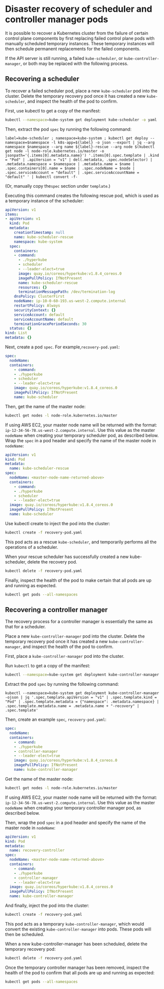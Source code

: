 # Disaster recovery of scheduler and controller manager pods

It is possible to recover a Kubernetes cluster from the failure of certain control plane components by first replacing failed control plane pods with manually scheduled temporary instances. These temporary instances will then schedule permanent replacements for the failed components.

If the API server is still running, a failed `kube-scheduler`, or `kube-controller-manager`, or both may be replaced with the following process.

## Recovering a scheduler

To recover a failed scheduler pod, place a new `kube-scheduler` pod into the cluster. Delete the temporary recovery pod once it has created a new `kube-scheduler`, and inspect the health of the pod to confirm.

First, use kubectl to get a copy of the manifest:
```bash
kubectl --namespace=kube-system get deployment kube-scheduler -o yaml
```

Then, extract the pod `spec` by running the following command:

`label=kube-scheduler ; namespace=kube-system ; kubectl get deploy --namespace=$namespace -l k8s-app=${label} -o json --export | jq --arg namespace $namespace --arg name ${label}-rescue --arg node $(kubectl get node -l node-role.kubernetes.io/master -o jsonpath='{.items[0].metadata.name}') '.items[0].spec.template | .kind = "Pod" | .apiVersion = "v1" | del(.metadata, .spec.nodeSelector) | .metadata.namespace = $namespace | .metadata.name = $name | .spec.containers[0].name = $name | .spec.nodeName = $node | .spec.serviceAccount = "default" | .spec.serviceAccountName = "default" ' | kubectl convert -f-`

(Or, manually copy the`spec` section under `template`.)

Executing this command creates the following rescue pod, which is used as a temporary instance of the scheduler:
```yaml
apiVersion: v1
items:
- apiVersion: v1
  kind: Pod
  metadata:
    creationTimestamp: null
    name: kube-scheduler-rescue
    namespace: kube-system
  spec:
    containers:
    - command:
      - ./hyperkube
      - scheduler
      - --leader-elect=true
      image: quay.io/coreos/hyperkube:v1.8.4_coreos.0
      imagePullPolicy: IfNotPresent
      name: kube-scheduler-rescue
      resources: {}
      terminationMessagePath: /dev/termination-log
    dnsPolicy: ClusterFirst
    nodeName: ip-10-0-60-193.us-west-2.compute.internal
    restartPolicy: Always
    securityContext: {}
    serviceAccount: default
    serviceAccountName: default
    terminationGracePeriodSeconds: 30
  status: {}
kind: List
metadata: {}
```

Next, create a pod `spec`. For example,`recovery-pod.yaml`:
```yaml
spec:
  nodeName:
  containers:
    - command:
    - ./hyperkube
    - scheduler
    - --leader-elect=true
    image: quay.io/coreos/hyperkube:v1.8.4_coreos.0
    imagePullPolicy: IfNotPresent
    name: kube-scheduler
```

Then, get the name of the master node:
```bash
kubectl get nodes -l node-role.kubernetes.io/master
```

If using AWS EC2, your master node name will be returned with the format: `ip-12-34-56-78.us-west-2.compute.internal`. Use this value as the master `nodeName` when creating your temporary scheduler pod, as described below.
Wrap the `spec` in a pod header and specify the name of the master node in `nodeName`:

```yaml
apiVersion: v1
kind: Pod
metadata:
  name: kube-scheduler-rescue
spec:
  nodeName: <master-node-name-returned-above>
  containers:
    - command:
    - ./hyperkube
    - scheduler
    - --leader-elect=true
  image: quay.io/coreos/hyperkube:v1.8.4_coreos.0
  imagePullPolicy: IfNotPresent
  name: kube-scheduler
```

Use kubectl create to inject the pod into the cluster:
```bash
kubectl create -f recovery-pod.yaml
```
This pod acts as a rescue `kube-scheduler`, and temporarily performs all the operations of a scheduler.

When your rescue scheduler has successfully created a new kube-scheduler, delete the recovery pod.
```bash
kubectl delete -f recovery-pod.yaml
```

Finally, inspect the health of the pod to make certain that all pods are up and running as expected.
```bash
kubectl get pods --all-namespaces
```

## Recovering a controller manager

The recovery process for a controller manager is essentially the same as that for a scheduler.

Place a new `kube-controller-manager` pod into the cluster. Delete the temporary recovery pod once it has created a new `kube-controller-manager`, and inspect the health of the pod to confirm.

First, place a `kube-controller-manager` pod into the cluster.

Run `kubectl` to get a copy of the manifest:

```bash
kubectl --namespace=kube-system get deployment kube-controller-manager -o yaml
```
Extract the pod `spec` by running the following command:

`kubectl --namespace=kube-system get deployment kube-controller-manager -ojson | jq '.spec.template.apiVersion = "v1" | .spec.template.kind = "Pod" | .spec.template.metadata = {"namespace": .metadata.namespace} | .spec.template.metadata.name = .metadata.name + "-recovery" | .spec.template'`

Then, create an example `spec`, `recovery-pod.yaml`:
```yaml
spec:
  nodeName:
  containers:
    - command:
    - ./hyperkube
    - controller-manager
    - --leader-elect=true
    image: quay.io/coreos/hyperkube:v1.8.4_coreos.0
    imagePullPolicy: IfNotPresent
    name: kube-controller-manager
```
Get the name of the master node:

```bash
kubectl get nodes -l node-role.kubernetes.io/master
```

If using AWS EC2, your master node name will be returned with the format: `ip-12-34-56-78.us-west-2.compute.internal`. Use this value as the master `nodeName` when creating your temporary controller manager pod, as described below.

Then, wrap the pod `spec` in a pod header and specify the name of the master node in `nodeName`:

```yaml
apiVersion: v1
kind: Pod
metadata:
  name: recovery-controller
spec:
  nodeName: <master-node-name-returned-above>
  containers:
    - command:
    - ./hyperkube
    - controller-manager
    - --leader-elect=true
  image: quay.io/coreos/hyperkube:v1.8.4_coreos.0
  imagePullPolicy: IfNotPresent
  name: kube-controller-manager
```

And finally, inject the pod into the cluster:
```bash
kubectl create -f recovery-pod.yaml
```

This pod acts as a temporary `kube-controller-manager`, which would convert the existing `kube-controller-manager` into pods. These pods will then be scheduled.

When a new kube-controller-manager has been scheduled, delete the temporary recovery pod:
```bash
kubectl delete -f recovery-pod.yaml
```

Once the temporary controller manager has been removed, inspect the health of the pod to confirm that all pods are up and running as expected:
```bash
kubectl get pods --all-namespaces
```
